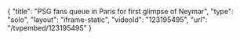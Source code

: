 {
    "title": "PSG fans queue in Paris for first glimpse of Neymar",
    "type": "solo",
    "layout": "iframe-static",
    "videoId": "123195495",
    "url": "\/tvpembed\/123195495"
}